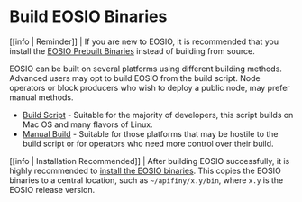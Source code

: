 # Build EOSIO Binaries

[[info | Reminder]]
| If you are new to EOSIO, it is recommended that you install the [EOSIO Prebuilt Binaries](../../00_install-prebuilt-binaries.md) instead of building from source.

EOSIO can be built on several platforms using different building methods. Advanced users may opt to build EOSIO from the build script. Node operators or block producers who wish to deploy a public node, may prefer manual methods.

* [Build Script](00_build-script.md) - Suitable for the majority of developers, this script builds on Mac OS and many flavors of Linux.
* [Manual Build](02_manual-build/index.md) - Suitable for those platforms that may be hostile to the build script or for operators who need more control over their build.

[[info | Installation Recommended]]
| After building EOSIO successfully, it is highly recommended to [install the EOSIO binaries](../03_install-apifiny-binaries.md). This copies the EOSIO binaries to a central location, such as `~/apifiny/x.y/bin`, where `x.y` is the EOSIO release version.

